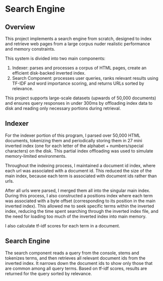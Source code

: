 # Search Engine 

## Overview

This project implements a search engine from scratch, designed to index and retrieve web pages from a large corpus nuder realistic performance and memory constraints.

This system is divided into two main components:
1. Indexer: parses and processes a corpus of HTML pages, create an efficient disk-backed inverted index.
2. Search Component: processes user queries, ranks relevant results using TF-IDF and word importance scoring, and returns URLs sorted by relevance.

This project supports large-scale datasets (upwards of 50,000 documents) and ensures query responses in under 300ms by offloading index data to disk and reading only necessary portions during retrieval.

## Indexer

For the indexer portion of this program, I parsed over 50,000 HTML documents, tokenizing them and periodically storing them in 27 mini inverted index (one for each letter of the alphabet + numbers/special characters) on the disk. This partial index offloading was used to simulate memory-limited environments. 

Throughout the indexing process, I maintained a document id index, where each url was associated with a document id. This reduced the size of the main index, because each term is associated with document ids rather than urls.

After all urls were parsed, I merged them all into the singular main index. During this process, I also constructed a positions index where each term was associated with a byte offset (corresponding to its position in the main inverted index). This allowed me to seek specific terms within the inverted index, reducing the time spent searching through the inverted index file, and the need for loading too much of the inverted index into main memory. 

I also calculate tf-idf scores for each term in a document.


## Search Engine

The search component reads a query from the console, stems and tokenizes terms, and then retrieves all relevant document ids from the inverted index. It narrows down the document ids to show only those that are common among all query terms. Based on tf-idf scores, results are returned for the query sorted by relevance.
